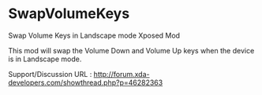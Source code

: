 SwapVolumeKeys
==============

Swap Volume Keys in Landscape mode Xposed Mod

This mod will swap the Volume Down and Volume Up keys when the device is in Landscape mode.

Support/Discussion URL : http://forum.xda-developers.com/showthread.php?p=46282363
